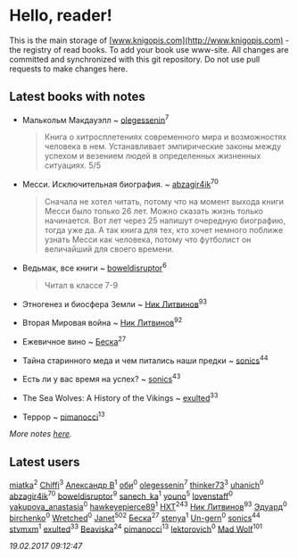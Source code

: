 # Hello, reader!
This is the main storage of [www.knigopis.com](http://www.knigopis.com) - the registry of read books.
To add your book use www-site. All changes are committed and synchronized with this git repository.
Do not use pull requests to make changes here.


## Latest books with notes
* Малькольм Макдауэлл ~ [olegessenin](users/390/3901448-vkontakte)<sup>7</sup>
    > Книга о хитросплетениях современного мира и возможностях человека в нем. Устанавливает эмпирические законы между успехом и везением людей в определенных жизненных ситуациях. 5/5

* Месси. Исключительная биография. ~ [abzagir4ik](users/362/3621623-vkontakte)<sup>70</sup>
    > Сначала не хотел читать, потому что на момент выхода книги Месси было только 26 лет. Можно сказать жизнь только начинается. Вот лет через 25 напишут очередную биографию, тогда уже да. А так книга для тех, кто хочет немного поближе узнать Месси как человека, потому что футболист он величайший для своего времени.

* Ведьмак, все книги ~ [boweldisruptor](users/164/16427535-vkontakte)<sup>6</sup>
    > Читал в классе 7-9

* Этногенез и биосфера Земли ~ [Ник Литвинов](users/241/241974816-vkontakte)<sup>93</sup>

* Вторая Мировая война ~ [Ник Литвинов](users/241/241974816-vkontakte)<sup>92</sup>

* Ежевичное вино ~ [Беска](users/157/1577468-vkontakte)<sup>27</sup>

* Тайна старинного меда и чем питались наши предки ~ [sonics](users/588/5880221-vkontakte)<sup>44</sup>

* Есть ли у вас время на успех? ~ [sonics](users/588/5880221-vkontakte)<sup>43</sup>

* The Sea Wolves: A History of the Vikings ~ [exulted](users/100/100599204551896265722-google)<sup>33</sup>

* Террор ~ [pimanocci](users/117/117124011531379579265-google)<sup>13</sup>


_More notes [here](latest_books_with_notes.md)._


## Latest users
[miatka](users/351/35140437-vkontakte)<sup>2</sup> 
[Chiffi](users/105/105831994080785626680-google)<sup>3</sup> 
[Александр В](users/112/112935638984319130182-googleplus)<sup>1</sup> 
[оби](users/344/344776025-vkontakte)<sup>0</sup> 
[olegessenin](users/390/3901448-vkontakte)<sup>7</sup> 
[thinker73](users/366/366497970-yandex)<sup>3</sup> 
[uhanich](users/178/178240024-vkontakte)<sup>0</sup> 
[abzagir4ik](users/362/3621623-vkontakte)<sup>70</sup> 
[boweldisruptor](users/164/16427535-vkontakte)<sup>9</sup> 
[sanech_ka](users/667/6673635-vkontakte)<sup>1</sup> 
[youno](users/302/302928912-vkontakte)<sup>5</sup> 
[lovenstaff](users/151/151833122-vkontakte)<sup>0</sup> 
[yakupova_anastasia](users/258/258576792-vkontakte)<sup>0</sup> 
[hawkeyepierce89](users/317/317314037-vkontakte)<sup>1</sup> 
[HXT](users/100/100002563462782-facebook)<sup>243</sup> 
[Ник Литвинов](users/241/241974816-vkontakte)<sup>93</sup> 
[Эдуард](users/118/118063907048531198648-google)<sup>0</sup> 
[birchenko](users/104/10453036-vkontakte)<sup>0</sup> 
[Wretched](users/402/402906582-vkontakte)<sup>0</sup> 
[Janet](users/205/20565064-vkontakte)<sup>502</sup> 
[Беска](users/157/1577468-vkontakte)<sup>27</sup> 
[stenya](users/333/333274180-vkontakte)<sup>1</sup> 
[Un-gern](users/100/100554758027116246692-google)<sup>0</sup> 
[sonics](users/588/5880221-vkontakte)<sup>44</sup> 
[stvmxm](users/436/4366644796-twitter)<sup>1</sup> 
[exulted](users/100/100599204551896265722-google)<sup>33</sup> 
[Beaviska](users/102/10202544960024508-facebook)<sup>24</sup> 
[pimanocci](users/117/117124011531379579265-google)<sup>13</sup> 
[lektorovich](users/100/100007627924096-facebook)<sup>0</sup> 
[Mad Wolf](users/947/94738840-vkontakte)<sup>101</sup> 


_19.02.2017 09:12:47_
